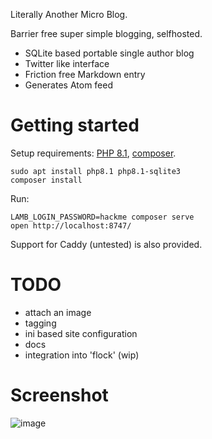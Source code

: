 Literally Another Micro Blog.

Barrier free super simple blogging, selfhosted.

- SQLite based portable single author blog
- Twitter like interface
- Friction free Markdown entry
- Generates Atom feed

# Getting started

Setup requirements: [PHP 8.1](https://www.php.net/manual/en/install.php), [composer](https://getcomposer.org/doc/00-intro.md#installation-linux-unix-macos).
```
sudo apt install php8.1 php8.1-sqlite3
composer install
```

Run:
```
LAMB_LOGIN_PASSWORD=hackme composer serve
open http://localhost:8747/
```

Support for Caddy (untested) is also provided.


# TODO

- attach an image
- tagging
- ini based site configuration
- docs
- integration into 'flock' (wip)

# Screenshot
![image](https://user-images.githubusercontent.com/594871/224541914-20ce6cee-24cf-4ebf-8962-0b69ea5bccf0.png)
